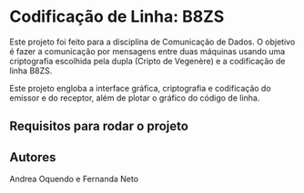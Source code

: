 # Codificação de Linha: B8ZS

Este projeto foi feito para a disciplina de Comunicação de Dados. O objetivo é fazer a comunicação por mensagens entre duas máquinas usando uma criptografia escolhida pela dupla (Cripto de Vegenère) e a codificação de linha B8ZS.

Este projeto engloba a interface gráfica, criptografia e codificação do emissor e do receptor, além de plotar o gráfico do código de linha.

## Requisitos para rodar o projeto


## Autores
Andrea Oquendo e Fernanda Neto